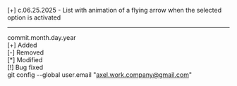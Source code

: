 
[+] c.06.25.2025 - List with animation of a flying arrow when the selected option is activated  

***

commit.month.day.year  
[+] Added  
[-] Removed  
[\*] Modified  
[!] Bug fixed  
git config --global user.email "axel.work.company@gmail.com"